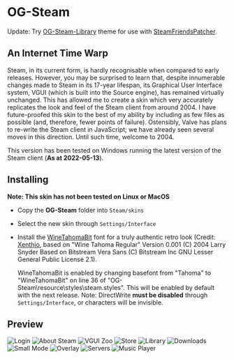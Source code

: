 # OG-Steam

Update: Try <a href="https://github.com/ungstein/OG-Steam-Library">OG-Steam-Library<a> theme for use with <a href="https://github.com/PhantomGamers/SteamFriendsPatcher">SteamFriendsPatcher<a>.

An Internet Time Warp
-

Steam, in its current form, is hardly recognisable when compared to early releases. However, you may be surprised to learn that, despite innumerable changes made to Steam in its 17-year lifespan, its Graphical User Interface system, VGUI (which is built into the Source engine), has remained virtually unchanged. This has allowed me to create a skin which very accurately replicates the look and feel of the Steam client from around 2004. I have future-proofed this skin to the best of my ability by including as few files as possible (and, therefore, fewer points of failure). Ostensibly, Valve has plans to re-write the Steam client in JavaScript; we have already seen several moves in this direction. Until such time, welcome to 2004.

This version has been tested on Windows running the latest version of the Steam client (**As at 2022-05-13**).

Installing
-

**Note: This skin has not been tested on Linux or MacOS**

* Copy the **OG-Steam** folder into `Steam/skins`
* Select the new skin through `Settings/Interface`
* Install the <a href="https://github.com/ungstein/OG-Steam/files/7207148/WineTahomaBit.zip">WineTahomaBit</a> font for a truly authentic retro look
  (Credit: <a href="https://github.com/Xenthio">Xenthio</a>, based on "Wine Tahoma Regular" Version 0.001 (C) 2004 Larry Snyder Based on Bitstream Vera Sans (C) Bitstream Inc GNU Lesser General Public License 2.1).

  WineTahomaBit is enabled by changing basefont from "Tahoma" to "WineTahomaBit" on line 36 of "OG-Steam\resource\styles\steam.styles". This will be enabled by default with the next release. Note: DirectWrite **must be disabled** through `Settings/Interface`, or characters will be invisible.

Preview
-

![Login](https://i.imgur.com/FdG0g2M.png)
![About Steam](https://i.imgur.com/0zAdg0c.png)
![VGUI Zoo](https://i.imgur.com/deMlNiK.png)
![Store](https://i.imgur.com/mE7buzK.png)
![Library](https://i.imgur.com/xZaufv7.png)
![Downloads](https://i.imgur.com/XrAaI2J.png)
![Small Mode](https://i.imgur.com/HSO8YJb.png)
![Overlay](https://i.imgur.com/21kRSmh.png)
![Servers](https://i.imgur.com/CFMBKd7.png)
![Music Player](https://i.imgur.com/0ojNCTZ.png)
